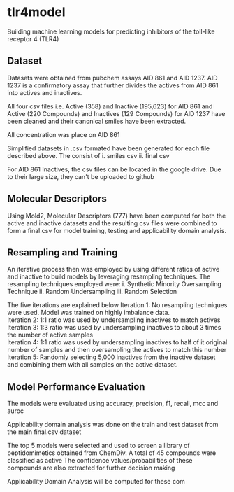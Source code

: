 # tlr4model
Building machine learning models for predicting inhibitors of the toll-like receptor 4 (TLR4)

## Dataset
Datasets were obtained from pubchem assays AID 861 and AID 1237. 
AID 1237 is a confirmatory assay that further divides the actives from AID 861 into actives and inactives.

All four csv files i.e. Active (358) and Inactive (195,623) for AID 861 and Active (220 Compounds) and Inactives (129 Compounds) for AID 1237 have been cleaned and their canonical smiles have been extracted.

All concentration was place on AID 861 

Simplified datasets in .csv formated have been generated for each file described above.
The consist of 
  i.  smiles csv
  ii. final csv

For AID 861 Inactives, the csv files can be located in the google drive. Due to their large size, they can't be uploaded to github 

## Molecular Descriptors
Using Mold2, Molecular Descriptors (777) have been computed for both the active and inactive datasets and the resulting csv files were combined to form a final.csv for model training, testing and applicability domain analysis.

## Resampling and Training
An iterative process then was employed by using different ratios of active and inactive to build models by leveraging resampling techniques.
The resampling techniques employed were:
  i. Synthetic Minority Oversampling Technique
  ii. Random Undersampling
  iii. Random Selection
  
The five iterations are explained below
Iteration 1: No resampling techniques were used. Model was trained on highly imbalance data.<br>
Iteration 2: 1:1 ratio was used by undersampling inactives to match actives <br>
Iteration 3: 1:3 ratio was used by undersampling inactives to about 3 times the number of active samples <br>
Iteration 4: 1:1 ratio was used by undersampling inactives to half of it original number of samples and then oversampling the actives to match this number <br>
Iteration 5: Randomly selecting 5,000 inactives from the inactive dataset and combining them with all samples on the active dataset. <br>

## Model Performance Evaluation
The models were evaluated using accuracy, precision, f1, recall, mcc and auroc

Applicability domain analysis was done on the train and test dataset from the main final.csv dataset

The top 5 models were selected and used to screen a library of peptidomimetics obtained from ChemDiv.
A total of 45 compounds were classified as active
The confidence values/probabilities of these compounds are also extracted for further decision making

Applicability Domain Analysis will be computed for these com

